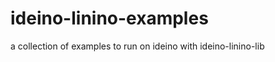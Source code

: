 ideino-linino-examples
======================

a collection of examples to run on ideino with ideino-linino-lib
